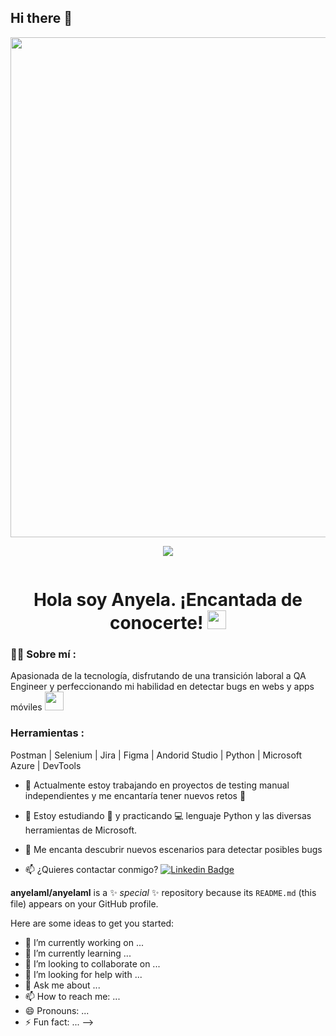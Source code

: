 ## Hi there 👋
<div id="header" align="center">
  <img decoding="async" src="https://github.com/anyelaml/banner/blob/master/Banner%20linkedin.jpg" 
    width="800"/>

  [![](https://img.shields.io/badge/LinkedIn-0077B5?style=for-the-badge&logo=linkedin&logoColor=white)](https://www.linkedin.com/in/anyela-m%C3%A1laga-lazarte-4a3904127/)


  <div id="badges" align="center">
<img decoding="async" src="https://komarev.com/ghpvc/?username=anyelaml&color=brightgreen" alt=""/>
</div>

<h1>
  Hola soy Anyela. ¡Encantada de conocerte!
  <img decoding="async" src="https://media.giphy.com/media/hvRJCLFzcasrR4ia7z/giphy.gif" width="30px"/>
</h1>

<div id="header" align="left">

### :woman_technologist: Sobre mí :
Apasionada de la tecnología, disfrutando de una transición laboral a QA Engineer y perfeccionando mi habilidad en detectar bugs en webs y apps móviles <img decoding="async" src="https://media.giphy.com/media/WUlplcMpOCEmTGBtBW/giphy.gif" width="30">

### Herramientas :
Postman | Selenium | Jira | Figma | Andorid Studio | Python | Microsoft Azure | DevTools 

* :telescope: Actualmente estoy trabajando en proyectos de testing manual independientes y me encantaría tener nuevos retos :muscle:

* :seedling: Estoy estudiando :blue_book: y practicando :computer: lenguaje Python y las diversas herramientas de Microsoft.

* :heartbeat: Me encanta descubrir nuevos escenarios para detectar posibles bugs

* :mailbox: ¿Quieres contactar conmigo? [![Linkedin Badge](https://img.shields.io/badge/-Anyela-blue?style=flat&logo=Linkedin&logoColor=white)](https://www.linkedin.com/in/anyelaml/)
  
**anyelaml/anyelaml** is a ✨ _special_ ✨ repository because its `README.md` (this file) appears on your GitHub profile.

Here are some ideas to get you started:

- 🔭 I’m currently working on ...
- 🌱 I’m currently learning ...
- 👯 I’m looking to collaborate on ...
- 🤔 I’m looking for help with ...
- 💬 Ask me about ...
- 📫 How to reach me: ...
- 😄 Pronouns: ...
- ⚡ Fun fact: ...
-->
